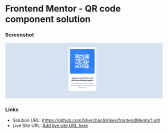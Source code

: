 # Frontend Mentor - QR code component solution

### Screenshot

![](./images/desktop.png)


### Links

- Solution URL: (https://github.com/SherchanStrikes/frontendMentor1.git)
- Live Site URL: [Add live site URL here](https://your-live-site-url.com)



